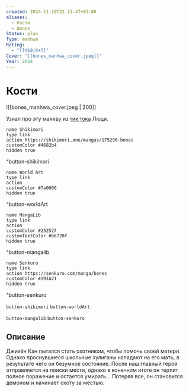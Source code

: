```yaml
---
created: 2024-11-10T22:11:47+03:00
aliases:
  - Кости
  - Bones
Status: plan
Type: manhwa
Rating:
  - "[[®️18|R+]]"
Cover: "[[bones_manhwa_cover.jpeg]]"
Year: 2024
---
```


# Кости

![[bones_manhwa_cover.jpeg | 300]]

Узнал про эту манхву из [тик тока](https://youtube.com/shorts/OEeJVMRoUgM?si=5FGZKmb6mgqdBl2d) Люци.

```button
name Shikimori
type link
action https://shikimori.one/mangas/175296-bones
customColor #4682b4
hidden true
```
^button-shikimori

```button
name World Art
type link
action 
customColor #7a0000
hidden true
```
^button-worldArt

```button
name MangaLib
type link
action 
customColor #252527
customTextColor #b6720f
hidden true
```
^button-mangalib

```button
name Senkuro
type link
action https://senkuro.com/manga/bones
customColor #191A21
hidden true
```
^button-senkuro



`button-shikimori` `button-worldArt`

`button-mangalib` `button-senkuro`

## Описание

Джихён Кан пытался стать охотником, чтобы помочь своей матери. Однако проснувшиеся школьные хулиганы нападают на его мать, в результате чего он безумное состояние. После наш главный герой отправляется на поиски мести, однако в конечном итоге он терпит полное поражение и остается умирать... Потеряв все, он становится демоном и начинает охоту за местью.
